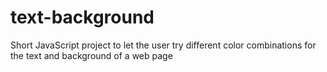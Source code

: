 # text-background
Short JavaScript project to let the user try different color combinations for the text and background of a web page
